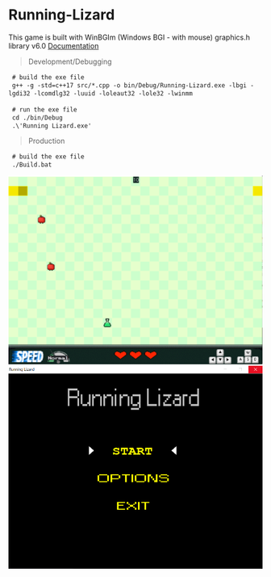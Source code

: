 # Running-Lizard

This game is built with WinBGIm (Windows BGI - with mouse) graphics.h library v6.0 [Documentation](https://home.cs.colorado.edu/~main/cs1300/doc/bgi/ "WinBGIm Doc")

> Development/Debugging

```
 # build the exe file
 g++ -g -std=c++17 src/*.cpp -o bin/Debug/Running-Lizard.exe -lbgi -lgdi32 -lcomdlg32 -luuid -loleaut32 -lole32 -lwinmm
 
 # run the exe file
 cd ./bin/Debug
 .\'Running Lizard.exe'
```

> Production

```
 # build the exe file
 ./Build.bat
 ```

![Menu](https://github.com/Md7tz/Running-Lizard/blob/master/Screenshots/Game.PNG)
![Game](https://github.com/Md7tz/Running-Lizard/blob/master/Screenshots/Menu.PNG)